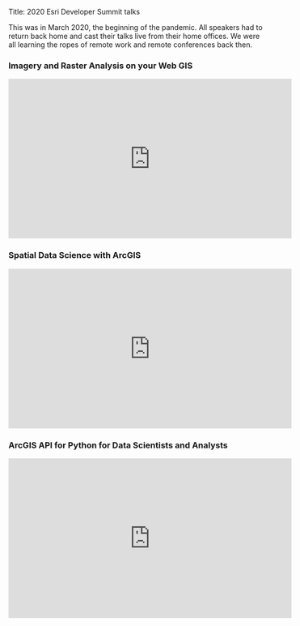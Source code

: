 Title: 2020 Esri Developer Summit talks

This was in March 2020, the beginning of the pandemic. All speakers had to return back home and cast their talks live from their home offices. We were all learning the ropes of remote work and remote conferences back then.

### Imagery and Raster Analysis on your Web GIS
<iframe width="560" height="315" src="https://www.youtube.com/embed/D7wXKghyhJ8?list=PLAvimLP7T2Bky58YfrUFygCt6QK7ZgWPy" frameborder="0" allow="accelerometer; autoplay; encrypted-media; gyroscope; picture-in-picture" allowfullscreen></iframe>
      
### Spatial Data Science with ArcGIS
<iframe width="560" height="315" src="https://www.youtube.com/embed/UL6atkzPvsw?list=PLAvimLP7T2Bky58YfrUFygCt6QK7ZgWPy" frameborder="0" allow="accelerometer; autoplay; encrypted-media; gyroscope; picture-in-picture" allowfullscreen></iframe>

### ArcGIS API for Python for Data Scientists and Analysts
<iframe width="560" height="315" src="https://www.youtube.com/embed/UUotEDEVySs?list=PLAvimLP7T2Bky58YfrUFygCt6QK7ZgWPy" frameborder="0" allow="accelerometer; autoplay; encrypted-media; gyroscope; picture-in-picture" allowfullscreen></iframe>
